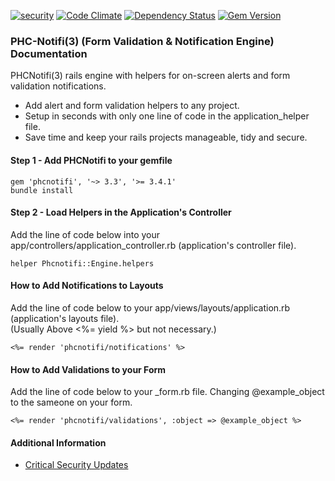 [![security](https://hakiri.io/github/PHCNetworks/phc-notifi/master.svg)](https://hakiri.io/github/PHCNetworks/phc-notifi/master)
[![Code Climate](https://codeclimate.com/github/PHCNetworks/phc-notifi/badges/gpa.svg)](https://codeclimate.com/github/PHCNetworks/phc-notifi)
[![Dependency Status](https://gemnasium.com/badges/github.com/PHCNetworks/phc-notifi.svg)](https://gemnasium.com/github.com/PHCNetworks/phc-notifi)
[![Gem Version](https://badge.fury.io/rb/phcnotifi.svg)](https://badge.fury.io/rb/phcnotifi)  
    
### PHC-Notifi(3) (Form Validation & Notification Engine) Documentation
PHCNotifi(3) rails engine with helpers for on-screen alerts and form validation notifications.  
  
- Add alert and form validation helpers to any project.
- Setup in seconds with only one line of code in the application_helper file.
- Save time and keep your rails projects manageable, tidy and secure.
  
#### Step 1 - Add PHCNotifi to your gemfile  
    
	gem 'phcnotifi', '~> 3.3', '>= 3.4.1'
	bundle install
  
#### Step 2 - Load Helpers in the Application's Controller  
Add the line of code below into your app/controllers/application_controller.rb (application's controller file).  
  
	helper Phcnotifi::Engine.helpers
  
#### How to Add Notifications to Layouts
Add the line of code below to your app/views/layouts/application.rb (application's layouts file).  
(Usually Above <%= yield %> but not necessary.)
  
	<%= render 'phcnotifi/notifications' %>
  
#### How to Add Validations to your Form
Add the line of code below to your _form.rb file. Changing @example_object to the sameone on your form.  

	<%= render 'phcnotifi/validations', :object => @example_object %>
  
#### Additional Information

- [Critical Security Updates](https://github.com/PHCNetworks/phc-notifi/wiki/Critical-Security-Updates)
  